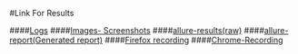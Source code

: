#Link For Results

####[Logs](https://drive.google.com/drive/folders/1siRu_nfQJAO2ykWq_Ph14bHVYDgx6tNl?usp=sharing)
####[Images- Screenshots](https://drive.google.com/drive/folders/1pgRdRl0zWuxdKRk2oStM19DY0-q65ZuT?usp=sharing)
####[allure-results(raw)](https://drive.google.com/drive/folders/1pgRdRl0zWuxdKRk2oStM19DY0-q65ZuT?usp=sharing)
####[allure-report(Generated report)](https://drive.google.com/drive/folders/1L8VB3qUbPBW58TTk4A6EW9Ll5CRsTCem?usp=sharing)
####[Firefox recording](https://drive.google.com/drive/folders/1L8VB3qUbPBW58TTk4A6EW9Ll5CRsTCem?usp=sharing)
####[Chrome-Recording](https://drive.google.com/file/d/195PzULmm2knl-vjq3mhrO8rGazpN3e5B/view?usp=sharing)